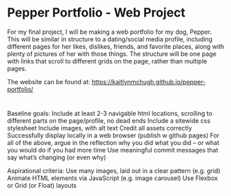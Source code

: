 # Pepper Portfolio - Web Project 

For my final project, I will be making a web portfolio for my dog, Pepper. This will be similar in structure to a dating/social media profile, including different pages for her likes, dislikes, friends, and favorite places, along with plenty of pictures of her with those things. The structure will be one page with links that scroll to different grids on the page, rather than multiple pages. 

The website can be found at: https://kaitlynmchugh.github.io/pepper-portfolio/ 

#

Baseline goals: 
Include at least 2-3 navigable html locations, scrolling to different parts on the page/profile, no dead ends
Include a sitewide css stylesheet 
Include images, with alt text
Credit all assets correctly 
Successfully display locally in a web browser (publish w github pages)
For all of the above, argue in the reflection why you did what you did – or what you would do if you had more time
Use meaningful commit messages that say what’s changing (or even why)

Aspirational criteria: 
Use many images, laid out in a clear pattern (e.g. grid)
Animate HTML elements via JavaScript (e.g. image carousel) 
Use Flexbox or Grid (or Float) layouts

#
